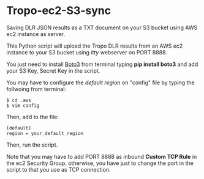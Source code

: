 # Tropo-ec2-S3-sync
Saving DLR JSON results as a TXT document on your S3 bucket using AWS ec2 instance as server.

This Python script will upload the Tropo DLR results from an AWS ec2 instance to your S3 bucket using *itty* webserver on PORT 8888.

You just need to install [Boto3](https://boto3.readthedocs.io/en/latest/) from terminal typing **pip install boto3** and add your S3 Key, Secret Key in the script.

You may have to configure the *default region* on "config" file by typing the follwoing from terminal:

```
$ cd .aws
$ vim config
```

Then, add to the file:

```
[default]
region = your_default_region
```

Then, run the script.

Note that you may have to add PORT 8888 as inbound **Custom TCP Rule** in the ec2 Security Group, otherwise, you have just to change the port in the script to that you use as TCP connection.
